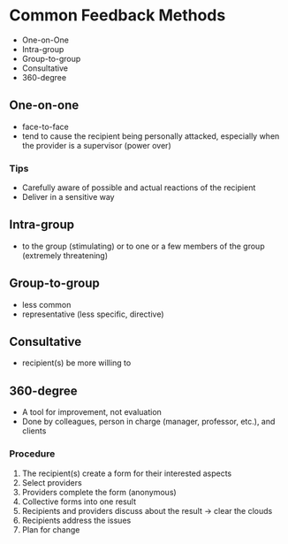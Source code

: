 # Common Feedback Methods

- One-on-One
- Intra-group
- Group-to-group
- Consultative
- 360-degree


## One-on-one

- face-to-face
- tend to cause the recipient being personally attacked, especially when the provider is a supervisor (power over)

### Tips

- Carefully aware of possible and actual reactions of the recipient
- Deliver in a sensitive way

## Intra-group

- to the group (stimulating) or to one or a few members of the group (extremely threatening)

## Group-to-group

- less common
- representative (less specific, directive)

## Consultative

- recipient(s) be more willing to 

## 360-degree

- A tool for improvement, not evaluation
- Done by colleagues, person in charge (manager, professor, etc.), and clients

### Procedure

1. The recipient(s) create a form for their interested aspects
2. Select providers
3. Providers complete the form (anonymous)
4. Collective forms into one result
5. Recipients and providers discuss about the result -> clear the clouds
6. Recipients address the issues
7. Plan for change
